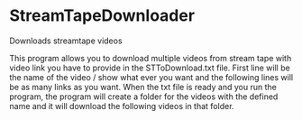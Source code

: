 # StreamTapeDownloader
 Downloads streamtape videos

This program allows you to download multiple videos from stream tape with video link you have to provide in the STToDownload.txt file. First line will be the name of the video / show what ever you want and the following lines will be as many links as you want. When the txt file is ready and you run the program, the program will create a folder for the videos with the defined name and it will download the following videos in that folder.